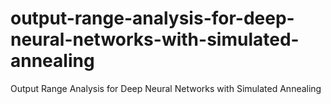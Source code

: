 # output-range-analysis-for-deep-neural-networks-with-simulated-annealing
Output Range Analysis for Deep Neural Networks with Simulated Annealing
